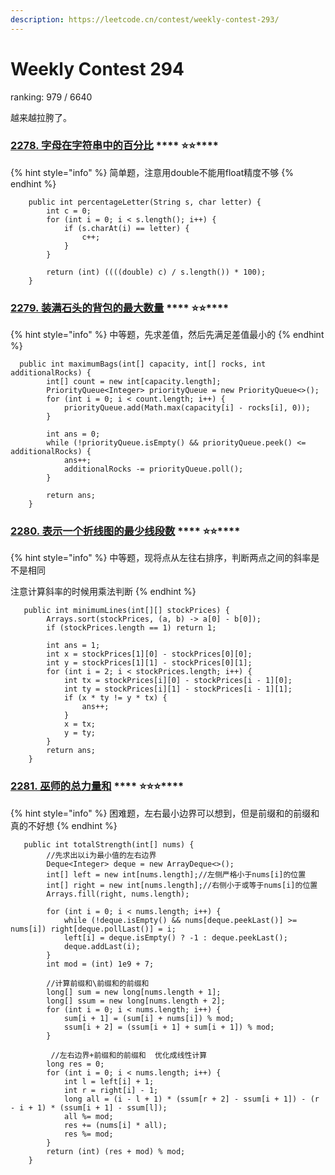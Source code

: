 ```yaml
---
description: https://leetcode.cn/contest/weekly-contest-293/
---
```


# Weekly Contest 294

ranking: 979 / 6640

越来越拉胯了。

### [**2278. 字母在字符串中的百分比**](https://leetcode.cn/problems/percentage-of-letter-in-string/) **** :star::star:****

{% hint style="info" %}
简单题，注意用double不能用float精度不够
{% endhint %}

```
    public int percentageLetter(String s, char letter) {
        int c = 0;
        for (int i = 0; i < s.length(); i++) {
            if (s.charAt(i) == letter) {
                c++;
            }
        }

        return (int) ((((double) c) / s.length()) * 100);
    }

```

### [**2279. 装满石头的背包的最大数量**](https://leetcode.cn/problems/maximum-bags-with-full-capacity-of-rocks/) **** :star::star:****

{% hint style="info" %}
中等题，先求差值，然后先满足差值最小的
{% endhint %}

```
  public int maximumBags(int[] capacity, int[] rocks, int additionalRocks) {
        int[] count = new int[capacity.length];
        PriorityQueue<Integer> priorityQueue = new PriorityQueue<>();
        for (int i = 0; i < count.length; i++) {
            priorityQueue.add(Math.max(capacity[i] - rocks[i], 0));
        }

        int ans = 0;
        while (!priorityQueue.isEmpty() && priorityQueue.peek() <= additionalRocks) {
            ans++;
            additionalRocks -= priorityQueue.poll();
        }

        return ans;
    }
```

### [**2280. 表示一个折线图的最少线段数**](https://leetcode.cn/problems/minimum-lines-to-represent-a-line-chart/) **** :star::star:****

{% hint style="info" %}
中等题，现将点从左往右排序，判断两点之间的斜率是不是相同&#x20;

注意计算斜率的时候用乘法判断
{% endhint %}

```
   public int minimumLines(int[][] stockPrices) {
        Arrays.sort(stockPrices, (a, b) -> a[0] - b[0]);
        if (stockPrices.length == 1) return 1;

        int ans = 1;
        int x = stockPrices[1][0] - stockPrices[0][0];
        int y = stockPrices[1][1] - stockPrices[0][1];
        for (int i = 2; i < stockPrices.length; i++) {
            int tx = stockPrices[i][0] - stockPrices[i - 1][0];
            int ty = stockPrices[i][1] - stockPrices[i - 1][1];
            if (x * ty != y * tx) {
                ans++;
            }
            x = tx;
            y = ty;
        }
        return ans;
    }

```

### [**2281. 巫师的总力量和**](https://leetcode.cn/problems/sum-of-total-strength-of-wizards/)  ****  :star::star::star:****

{% hint style="info" %}
困难题，左右最小边界可以想到，但是前缀和的前缀和真的不好想
{% endhint %}

```
   public int totalStrength(int[] nums) {
        //先求出以i为最小值的左右边界
        Deque<Integer> deque = new ArrayDeque<>();
        int[] left = new int[nums.length];//左侧严格小于nums[i]的位置
        int[] right = new int[nums.length];//右侧小于或等于nums[i]的位置
        Arrays.fill(right, nums.length);

        for (int i = 0; i < nums.length; i++) {
            while (!deque.isEmpty() && nums[deque.peekLast()] >= nums[i]) right[deque.pollLast()] = i;
            left[i] = deque.isEmpty() ? -1 : deque.peekLast();
            deque.addLast(i);
        }
        int mod = (int) 1e9 + 7;

        //计算前缀和\前缀和的前缀和
        long[] sum = new long[nums.length + 1];
        long[] ssum = new long[nums.length + 2];
        for (int i = 0; i < nums.length; i++) {
            sum[i + 1] = (sum[i] + nums[i]) % mod;
            ssum[i + 2] = (ssum[i + 1] + sum[i + 1]) % mod;
        }

         //左右边界+前缀和的前缀和  优化成线性计算
        long res = 0;
        for (int i = 0; i < nums.length; i++) {
            int l = left[i] + 1;
            int r = right[i] - 1;
            long all = (i - l + 1) * (ssum[r + 2] - ssum[i + 1]) - (r - i + 1) * (ssum[i + 1] - ssum[l]);
            all %= mod;
            res += (nums[i] * all);
            res %= mod;
        }
        return (int) (res + mod) % mod;
    }
```

